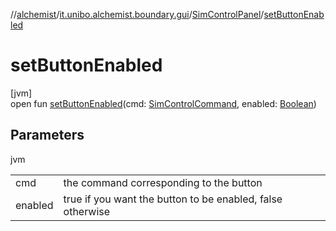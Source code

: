 //[alchemist](../../../index.md)/[it.unibo.alchemist.boundary.gui](../index.md)/[SimControlPanel](index.md)/[setButtonEnabled](set-button-enabled.md)

# setButtonEnabled

[jvm]\
open fun [setButtonEnabled](set-button-enabled.md)(cmd: [SimControlCommand](../-sim-control-command/index.md), enabled: [Boolean](https://kotlinlang.org/api/latest/jvm/stdlib/kotlin/-boolean/index.html))

## Parameters

jvm

| | |
|---|---|
| cmd | the command corresponding to the button |
| enabled | true if you want the button to be enabled, false otherwise |
